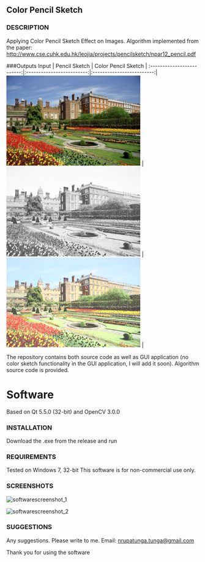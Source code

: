 ## Color Pencil Sketch

### DESCRIPTION
Applying Color Pencil Sketch Effect on Images.
Algorithm implemented from the paper:
http://www.cse.cuhk.edu.hk/leojia/projects/pencilsketch/npar12_pencil.pdf

###Outputs
Input           |  Pencil Sketch |  Color Pencil Sketch |
:-------------------------:|:-------------------------:|:-------------------------:|
![](https://github.com/nrupatunga/Pencil-Sketch/blob/master/Output/In-1.jpg)  | ![](https://github.com/nrupatunga/Pencil-Sketch/blob/master/Output/outputgraysketch.png) | ![](https://github.com/nrupatunga/Pencil-Sketch/blob/master/Output/outputcolorsketch.png)  |

The repository contains both source code as well as GUI application (no color sketch functionality in the GUI application, I will add it soon). Algorithm source code is provided.

# Software

Based on Qt 5.5.0 (32-bit) and OpenCV 3.0.0

### INSTALLATION
Download the .exe from the release and run

### REQUIREMENTS
Tested on Windows 7, 32-bit
This software is for non-commercial use only. 

### SCREENSHOTS

![softwarescreenshot_1](https://cloud.githubusercontent.com/assets/980580/11318670/cbee5196-9081-11e5-98fd-8b63ec50239e.JPG)

![softwarescreenshot_2](https://cloud.githubusercontent.com/assets/980580/11318696/e2c4636e-9082-11e5-8a9d-574fef2a13f9.JPG)


### SUGGESTIONS
Any suggestions. Please write to me.
Email:  <nrupatunga.tunga@gmail.com> 

Thank you for using the software
